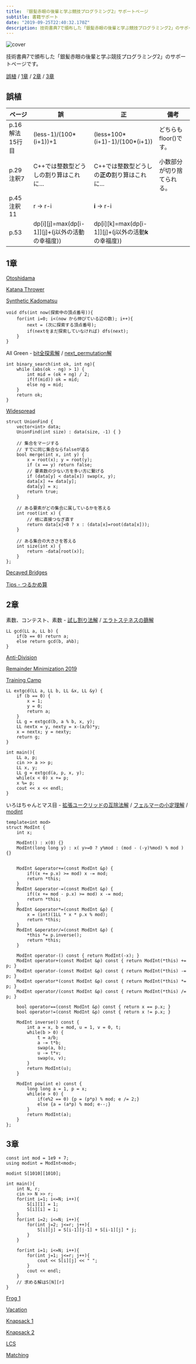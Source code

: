 ```yaml
---
title: 『銀髪赤眼の後輩と学ぶ競技プログラミング2』サポートページ
subtitle: 書籍サポート
date: "2019-09-25T22:40:32.170Z"
description: 技術書典7で頒布した「銀髪赤眼の後輩と学ぶ競技プログラミング2」のサポートページです。
---
```


![cover](./cover.png)

技術書典7で頒布した「銀髪赤眼の後輩と学ぶ競技プログラミング2」のサポートページです。

[誤植](/compro_with_arisa2/#誤植) / [1章](/compro_with_arisa2/#1章) / [2章](/compro_with_arisa2/#2章) / [3章](/compro_with_arisa2/#3章)

## 誤植
|ページ|誤|正|備考|
|---|---|---|---|
|p.16 解法15行目 | (less-1)/(100*(i+1))+1 | (less+100\*(i+1)-1)/(100*(i+1))|どちらもfloor()です。|
|p.29 注釈7 | C++では整数型どうしの割り算はこれに... | C++では整数型どうしの**正の**割り算はこれに... | 小数部分が切り捨てられる。 |
|p.45 注釈11 | r → r-i | **i** → r-i | |
|p.53|dp[i][j]=max(dp[i-1]][j]+(j以外の活動の幸福度)) | dp[i][k]=max(dp[i-1]][j]+(j以外の活動**k**の幸福度)) |
## 1章
[Otoshidama](https://atcoder.jp/contests/abc085/submissions/7580918)

[Katana Thrower](https://atcoder.jp/contests/abc085/submissions/7581030)

[Synthetic Kadomatsu](https://atcoder.jp/contests/abc119/submissions/7344288)

```cpp:title=DFS
void dfs(int now(探索中の頂点番号)){
    for(int i=0; i<(now から伸びている辺の数); i++){
        next = (次に探索する頂点番号);
        if(nextをまだ探索していなければ) dfs(next);
    }
}
```

All Green -
[bit全探索解](https://atcoder.jp/contests/abc104/submissions/7581080) / [next_permutation解](https://atcoder.jp/contests/abc104/submissions/7704885)


```cpp:title=二分探索
int binary_search(int ok, int ng){
    while (abs(ok - ng) > 1) {
        int mid = (ok + ng) / 2;
        if(f(mid)) ok = mid;
        else ng = mid;
    }
    return ok;
}
```

[Widespread](https://atcoder.jp/contests/arc075/submissions/7439117)

```cpp:title=Union-Find
struct UnionFind {
    vector<int> data;
    UnionFind(int size) : data(size, -1) { }

    // 集合をマージする
    // すでに同じ集合ならfalseが返る
    bool merge(int x, int y) {
        x = root(x); y = root(y);
        if (x == y) return false;
        // 要素数の少ない方を多い方に繋げる
        if (data[y] < data[x]) swap(x, y);
        data[x] += data[y];
        data[y] = x;
        return true;
    }

    // ある要素がどの集合に属しているかを答える
    int root(int x) {
        // 根に直接つなぎ直す
        return data[x]<0 ? x : (data[x]=root(data[x]));
    }

    // ある集合の大きさを答える
    int size(int x) {
        return -data[root(x)];
    }
};
```

[Decayed Bridges](https://atcoder.jp/contests/abc120/submissions/7581485)

[Tips - つるかめ算](https://atcoder.jp/contests/abc085/submissions/7325293)

## 2章

素数、コンテスト、素数 - [試し割り法解](https://atcoder.jp/contests/arc017/submissions/7454758) / [エラトステネスの篩解](https://atcoder.jp/contests/arc017/submissions/7455097)

```cpp:title=GCD
LL gcd(LL a, LL b) {
    if(b == 0) return a;
    else return gcd(b, a%b);
}
```

[Anti-Division](https://atcoder.jp/contests/abc131/submissions/7456487)

[Remainder Minimization 2019](https://atcoder.jp/contests/abc133/submissions/7463278)

[Training Camp](https://atcoder.jp/contests/abc055/submissions/7464695)

```cpp:title=拡張ユークリッドの互除法
LL extgcd(LL a, LL b, LL &x, LL &y) {
    if (b == 0) {
        x = 1;
        y = 0;
        return a;
    }
    LL g = extgcd(b, a % b, x, y);
    LL nextx = y, nexty = x-(a/b)*y;
    x = nextx; y = nexty;
    return g;
}

int main(){
    LL a, p;
    cin >> a >> p;
    LL x, y;
    LL g = extgcd(a, p, x, y);
    while(x < 0) x += p;
    x %= p;
    cout << x << endl;
}
```

いろはちゃんとマス目 - [拡張ユークリッドの互除法解](https://atcoder.jp/contests/abc042/submissions/7482116) / [フェルマーの小定理解](https://atcoder.jp/contests/abc042/submissions/7482725) / [modint](https://atcoder.jp/contests/abc042/submissions/7482885)

```cpp:title=modint構造体
template<int mod>
struct ModInt {
    int x;

    ModInt() : x(0) {}
    ModInt(long long y) : x( y>=0 ? y%mod : (mod - (-y)%mod) % mod ) {}


    ModInt &operator+=(const ModInt &p) {
        if((x += p.x) >= mod) x -= mod;
        return *this;
    }
    ModInt &operator-=(const ModInt &p) {
        if((x += mod - p.x) >= mod) x -= mod;
        return *this;
    }
    ModInt &operator*=(const ModInt &p) {
        x = (int)(1LL * x * p.x % mod);
        return *this;
    }
    ModInt &operator/=(const ModInt &p) {
        *this *= p.inverse();
        return *this;
    }

    ModInt operator-() const { return ModInt(-x); }
    ModInt operator+(const ModInt &p) const { return ModInt(*this) += p; }
    ModInt operator-(const ModInt &p) const { return ModInt(*this) -= p; }
    ModInt operator*(const ModInt &p) const { return ModInt(*this) *= p; }
    ModInt operator/(const ModInt &p) const { return ModInt(*this) /= p; }

    bool operator==(const ModInt &p) const { return x == p.x; }
    bool operator!=(const ModInt &p) const { return x != p.x; }

    ModInt inverse() const {
        int a = x, b = mod, u = 1, v = 0, t;
        while(b > 0) {
            t = a/b;
            a -= t*b;
            swap(a, b);
            u -= t*v;
            swap(u, v);
        }
        return ModInt(u);
    }

    ModInt pow(int e) const {
        long long a = 1, p = x;
        while(e > 0) {
            if(e%2 == 0) {p = (p*p) % mod; e /= 2;}
            else {a = (a*p) % mod; e--;}
        }
        return ModInt(a);
    }
};
```

## 3章

```cpp:title=スターリング数
const int mod = 1e9 + 7;
using modint = ModInt<mod>;

modint S[1010][1010];

int main(){
    int N, r;
    cin >> N >> r;
    for(int i=1; i<=N; i++){
        S[i][1] = 1;
        S[i][i] = 1;
    }
    for(int i=2; i<=N; i++){
        for(int j=2; j<=r; j++){
            S[i][j] = S[i-1][j-1] + S[i-1][j] * j;
        }
    }

    for(int i=1; i<=N; i++){
        for(int j=1; j<=r; j++){
            cout << S[i][j] << " ";
        }
        cout << endl;
    }
    // 求める解はS[N][r]
}
```

[Frog 1](https://atcoder.jp/contests/dp/submissions/7567670)

[Vacation](https://atcoder.jp/contests/dp/submissions/7569025)

[Knapsack 1](https://atcoder.jp/contests/dp/submissions/7569794)

[Knapsack 2](https://atcoder.jp/contests/dp/submissions/7570315)

[LCS](https://atcoder.jp/contests/dp/submissions/7570930)

[Matching](https://atcoder.jp/contests/dp/submissions/7580773)